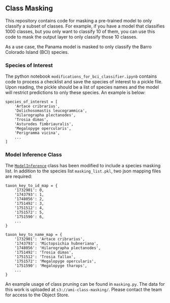 ## Class Masking
This repository contains code for masking a pre-trained model to only classify a subset of classes. 
For example, if you have a model that classifies 1000 classes, but you only want to classify 10 of them, you can use this code to mask the output layer to only classify those 10 classes.

As a use case, the Panama model is masked to only classify the Barro Colorado Island (BCI) species.

### Species of Interest
The python notebook `modifications_for_bci_classifier.ipynb` contains code to process a checklist and save the species of interest to a pickle file. Upon reading, the pickle should be a list of species names and the model will restrict predictions to only these species. An example is below:
```
species_of_interest = [
    'Artace cribrarius',
    'Dolichosomastis leucogrammica',
    'Hilarographa plectanodes',
    'Trosia dimas',
    'Asturodes fimbriauralis',
    'Megalopyge opercularis',
    'Perigramma vicina',
    ...
]
```

### Model Inference Class
The [`ModelInference`](https://github.com/RolnickLab/ami-ml/blob/main/src/classification/model_inference.py) class has been modified to include a species masking list. In addition to the species list `masking_list.pkl`, two json mapping files are required:

```
taxon_key_to_id_map = {
    '1732901': 0,
    '1743793': 1,
    '1748056': 2,
    '1751492': 3,
    '1751512': 4,
    '1751572': 5,
    '1751590': 6,
    ...
}
```


```
taxon_key_to_name_map = {
    '1732901': 'Artace cribrarius',
    '1743793': 'Mictopsichia hubneriana',
    '1748056': 'Hilarographa plectanodes',
    '1751492': 'Trosia dimas',
    '1751512': 'Trosia fallax',
    '1751572': 'Megalopyge opercularis',
    '1751590': 'Megalopyge tharops',
    ...
}
```


An example usage of class pruning can be found in `masking.py`. The data for this work is uploaded at `s3://ami-class-masking/`. Please contact the team for access to the Object Store.